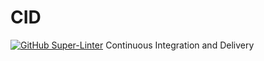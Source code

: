 # CID
[![GitHub Super-Linter](https://github.com/bojangjoreski5/CID/workflows/Lint%20Code%20Base/badge.svg)](https://github.com/marketplace/actions/super-linter)
Continuous Integration and Delivery

